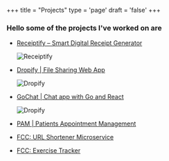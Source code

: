 +++
title = "Projects"
type = 'page'
draft = 'false'
+++

### Hello some of the projects I've worked on are

- [Receiptify – Smart Digital Receipt Generator](/projects/receiptify/)
    
    ![Receiptify](https://oucfxeezfamenmsqkgib.supabase.co/storage/v1/object/public/receiptify/appImages/Receiptify.webp)

- [Dropify | File Sharing Web App](/projects/dropify_file_sharing_app/)

    ![Dropify](/images/projects/dropify_file_sharing_app.png)

- [GoChat | Chat app with Go and React](/projects/go_chat/)

    ![Dropify](/images/projects/go_chat.png)

- [PAM | Patients Appointment Management](/projects/pam/)

 <!-- ![Dropify](/images/projects/go_chat.png) -->

- [FCC: URL Shortener Microservice](/projects/url_shortener/)

- [FCC: Exercise Tracker](/projects/exercise_tracker/)
